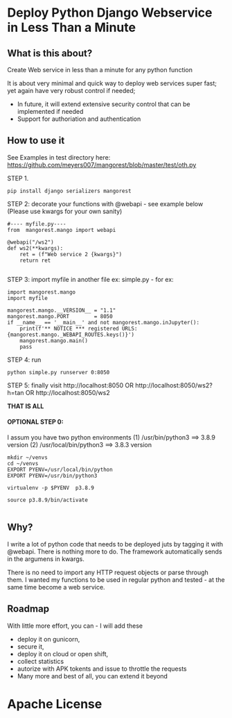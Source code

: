 # Deploy Python Django Webservice  in Less Than a Minute

## What is this about?  

Create Web service in less than a minute for any python function

It is about very minimal and quick way to deploy web services super fast; yet again have very robust control if needed;

* In future, it will extend extensive security control that can be implemented if needed
* Support for authoriation and authentication


## How to use it

See Examples in test directory here: https://github.com/meyers007/mangorest/blob/master/test/oth.py


STEP 1.
```
pip install django serializers mangorest
```

STEP 2: decorate your functions with @webapi - see example below
(Please use kwargs for your own sanity)

```
#---- myfile.py----
from  mangorest.mango import webapi

@webapi("/ws2")
def ws2(**kwargs):
    ret = (f"Web service 2 {kwargs}")
    return ret
    
```


STEP 3: import myfile in another file ex: simple.py - for ex:

```
import mangorest.mango
import myfile
    
mangorest.mango.__VERSION__ = "1.1"
mangorest.mango.PORT        = 8050
if __name__ == '__main__' and not mangorest.mango.inJupyter():
    print(f'** NOTICE *** registered URLS: {mangorest.mango._WEBAPI_ROUTES.keys()}')
    mangorest.mango.main()
    pass    
```

STEP 4: run 

```
python simple.py runserver 0:8050
```

STEP 5: finally visit http://localhost:8050 OR http://localhost:8050/ws2?h=tan OR http://localhost:8050/ws2 

**THAT IS ALL**

#### OPTIONAL STEP 0:
I assum you have two python environments 
(1) /usr/bin/python3 ==> 3.8.9 version
(2) /usr/local/bin/python3 ==> 3.8.3 version

```
mkdir ~/venvs
cd ~/venvs
EXPORT PYENV=/usr/local/bin/python
EXPORT PYENV=/usr/bin/python3

virtualenv -p $PYENV  p3.8.9

source p3.8.9/bin/activate


```

## Why?

I write a lot of python code that needs to be deployed juts by tagging it with @webapi.
There is nothing more to do. The framework automatically sends in the argumens in kwargs.

There is no need to import any HTTP request objects or parse through them.
I wanted my functions to be used in regular python and tested - at the same time become a web service.


## Roadmap

With little more effort, you can - I will add these 

* deploy it on gunicorn, 
* secure it, 
* deploy it on cloud or open shift, 
* collect statistics
* autorize with APK tokents and issue to throttle the requests
* Many more and best of all, you can extend it beyond


# Apache License 
